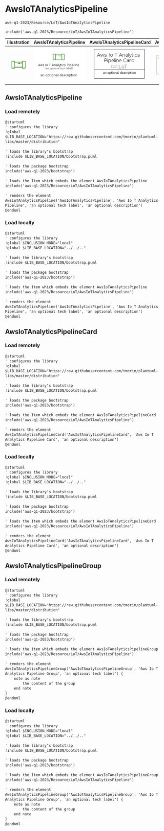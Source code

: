 # AwsIoTAnalyticsPipeline


```text
aws-q1-2023/Resource/LoT/AwsIoTAnalyticsPipeline
```

```text
include('aws-q1-2023/Resource/LoT/AwsIoTAnalyticsPipeline')
```



| Illustration | AwsIoTAnalyticsPipeline | AwsIoTAnalyticsPipelineCard | AwsIoTAnalyticsPipelineGroup |
| :---: | :---: | :---: | :---: |
| ![illustration for Illustration](../../../aws-q1-2023/Resource/LoT/AwsIoTAnalyticsPipeline.png) | ![illustration for AwsIoTAnalyticsPipeline](../../../aws-q1-2023/Resource/LoT/AwsIoTAnalyticsPipeline.Local.png) | ![illustration for AwsIoTAnalyticsPipelineCard](../../../aws-q1-2023/Resource/LoT/AwsIoTAnalyticsPipelineCard.Local.png) | ![illustration for AwsIoTAnalyticsPipelineGroup](../../../aws-q1-2023/Resource/LoT/AwsIoTAnalyticsPipelineGroup.Local.png) |




## AwsIoTAnalyticsPipeline

### Load remotely
```plantuml
@startuml
' configures the library
!global $LIB_BASE_LOCATION="https://raw.githubusercontent.com/tmorin/plantuml-libs/master/distribution"

' loads the library's bootstrap
!include $LIB_BASE_LOCATION/bootstrap.puml

' loads the package bootstrap
include('aws-q1-2023/bootstrap')

' loads the Item which embeds the element AwsIoTAnalyticsPipeline
include('aws-q1-2023/Resource/LoT/AwsIoTAnalyticsPipeline')

' renders the element
AwsIoTAnalyticsPipeline('AwsIoTAnalyticsPipeline', 'Aws Io T Analytics Pipeline', 'an optional tech label', 'an optional description')
@enduml
```

### Load locally
```plantuml
@startuml
' configures the library
!global $INCLUSION_MODE="local"
!global $LIB_BASE_LOCATION="../../.."

' loads the library's bootstrap
!include $LIB_BASE_LOCATION/bootstrap.puml

' loads the package bootstrap
include('aws-q1-2023/bootstrap')

' loads the Item which embeds the element AwsIoTAnalyticsPipeline
include('aws-q1-2023/Resource/LoT/AwsIoTAnalyticsPipeline')

' renders the element
AwsIoTAnalyticsPipeline('AwsIoTAnalyticsPipeline', 'Aws Io T Analytics Pipeline', 'an optional tech label', 'an optional description')
@enduml
```

## AwsIoTAnalyticsPipelineCard

### Load remotely
```plantuml
@startuml
' configures the library
!global $LIB_BASE_LOCATION="https://raw.githubusercontent.com/tmorin/plantuml-libs/master/distribution"

' loads the library's bootstrap
!include $LIB_BASE_LOCATION/bootstrap.puml

' loads the package bootstrap
include('aws-q1-2023/bootstrap')

' loads the Item which embeds the element AwsIoTAnalyticsPipelineCard
include('aws-q1-2023/Resource/LoT/AwsIoTAnalyticsPipeline')

' renders the element
AwsIoTAnalyticsPipelineCard('AwsIoTAnalyticsPipelineCard', 'Aws Io T Analytics Pipeline Card', 'an optional description')
@enduml
```

### Load locally
```plantuml
@startuml
' configures the library
!global $INCLUSION_MODE="local"
!global $LIB_BASE_LOCATION="../../.."

' loads the library's bootstrap
!include $LIB_BASE_LOCATION/bootstrap.puml

' loads the package bootstrap
include('aws-q1-2023/bootstrap')

' loads the Item which embeds the element AwsIoTAnalyticsPipelineCard
include('aws-q1-2023/Resource/LoT/AwsIoTAnalyticsPipeline')

' renders the element
AwsIoTAnalyticsPipelineCard('AwsIoTAnalyticsPipelineCard', 'Aws Io T Analytics Pipeline Card', 'an optional description')
@enduml
```

## AwsIoTAnalyticsPipelineGroup

### Load remotely
```plantuml
@startuml
' configures the library
!global $LIB_BASE_LOCATION="https://raw.githubusercontent.com/tmorin/plantuml-libs/master/distribution"

' loads the library's bootstrap
!include $LIB_BASE_LOCATION/bootstrap.puml

' loads the package bootstrap
include('aws-q1-2023/bootstrap')

' loads the Item which embeds the element AwsIoTAnalyticsPipelineGroup
include('aws-q1-2023/Resource/LoT/AwsIoTAnalyticsPipeline')

' renders the element
AwsIoTAnalyticsPipelineGroup('AwsIoTAnalyticsPipelineGroup', 'Aws Io T Analytics Pipeline Group', 'an optional tech label') {
    note as note
        the content of the group
    end note
}
@enduml
```

### Load locally
```plantuml
@startuml
' configures the library
!global $INCLUSION_MODE="local"
!global $LIB_BASE_LOCATION="../../.."

' loads the library's bootstrap
!include $LIB_BASE_LOCATION/bootstrap.puml

' loads the package bootstrap
include('aws-q1-2023/bootstrap')

' loads the Item which embeds the element AwsIoTAnalyticsPipelineGroup
include('aws-q1-2023/Resource/LoT/AwsIoTAnalyticsPipeline')

' renders the element
AwsIoTAnalyticsPipelineGroup('AwsIoTAnalyticsPipelineGroup', 'Aws Io T Analytics Pipeline Group', 'an optional tech label') {
    note as note
        the content of the group
    end note
}
@enduml
```


